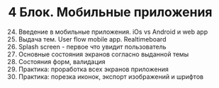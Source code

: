 # 4 Блок. Мобильные приложения
24. Введение в мобильные приложения. iOs vs Android и web app
25. Выдача тем. User flow mobile app. Realtimeboard
26. Splash screen - первое что увидит пользователь
27. Основные состояния экранов согласно выданной темы
28. Состояния форм, валидация
29. Практика: проработка всех экранов приложения
30. Практика: порезка иконок, экспорт изображений и шрифтов
